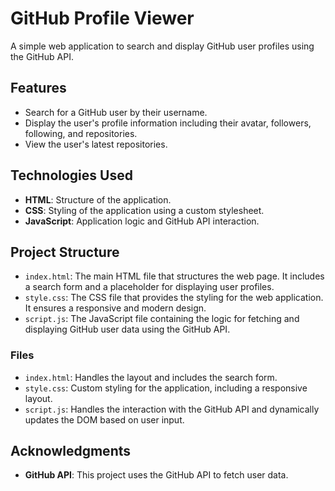 # GitHub Profile Viewer

A simple web application to search and display GitHub user profiles using the GitHub API.

## Features

- Search for a GitHub user by their username.
- Display the user's profile information including their avatar, followers, following, and repositories.
- View the user's latest repositories.

## Technologies Used

- **HTML**: Structure of the application.
- **CSS**: Styling of the application using a custom stylesheet.
- **JavaScript**: Application logic and GitHub API interaction.

## Project Structure

- `index.html`: The main HTML file that structures the web page. It includes a search form and a placeholder for displaying user profiles.
- `style.css`: The CSS file that provides the styling for the web application. It ensures a responsive and modern design.
- `script.js`: The JavaScript file containing the logic for fetching and displaying GitHub user data using the GitHub API.

### Files

- `index.html`: Handles the layout and includes the search form.
- `style.css`: Custom styling for the application, including a responsive layout.
- `script.js`: Handles the interaction with the GitHub API and dynamically updates the DOM based on user input.

## Acknowledgments

- **GitHub API**: This project uses the GitHub API to fetch user data.
